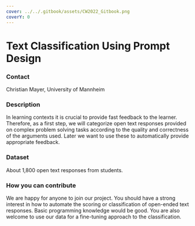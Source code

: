 ```yaml
---
cover: ../../.gitbook/assets/CW2022_Gitbook.png
coverY: 0
---
```


# Text Classification Using Prompt Design

### Contact

Christian Mayer, University of Mannheim

### Description

In learning contexts it is crucial to provide fast feedback to the learner. Therefore, as a first step, we will categorize open text responses provided on complex problem solving tasks according to the quality and correctness of the arguments used. Later we want to use these to automatically provide appropriate feedback.

### Dataset

About 1,800 open text responses from students.&#x20;

### How you can contribute

We are happy for anyone to join our project. You should have a strong interest in how to automate the scoring or classification of open-ended text responses. Basic programming knowledge would be good. You are also welcome to use our data for a fine-tuning approach to the classification.
